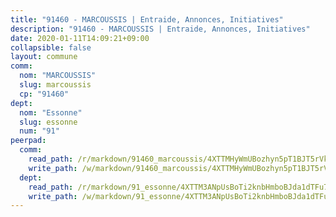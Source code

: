 ```yaml
---
title: "91460 - MARCOUSSIS | Entraide, Annonces, Initiatives"
description: "91460 - MARCOUSSIS | Entraide, Annonces, Initiatives"
date: 2020-01-11T14:09:21+09:00
collapsible: false
layout: commune
comm:
  nom: "MARCOUSSIS"
  slug: marcoussis
  cp: "91460"
dept:
  nom: "Essonne"
  slug: essonne
  num: "91"
peerpad:
  comm:
    read_path: /r/markdown/91460_marcoussis/4XTTMHyWmUBozhyn5pT1BJT5rVkFcNAtLAokCaqtMNvatoFv8
    write_path: /w/markdown/91460_marcoussis/4XTTMHyWmUBozhyn5pT1BJT5rVkFcNAtLAokCaqtMNvatoFv8-K3TgUfpuuvuu7dc9dhrcHu9uXWvUWRkv7J62ojzCUwc4gGtPeRpDcBvfEKBwEobaNZVkbFYWbQg1rSTuVQMQmAKgPkb2PdznRD33zjp4wi5aE86kPNmoCgsABDHSkT7yaFm5HF3N
  dept:
    read_path: /r/markdown/91_essonne/4XTTM3ANpUsBoTi2knbHmboBJda1dTFu7ky8ZK9dB2RyMMfWF
    write_path: /w/markdown/91_essonne/4XTTM3ANpUsBoTi2knbHmboBJda1dTFu7ky8ZK9dB2RyMMfWF-K3TgUyWqeJSocSvH4aaj1ao8GVHVL7XNdUYQ4QUUeH9BAdnr24zoBJ2C3FCPvjfnNG6dyrzadtyfizxGKpMjZFU9wDjSpA4g6VtDcxL8iEmbLsyV9TFoF7XzgcRopbNZHgpYvcW3
---
```


